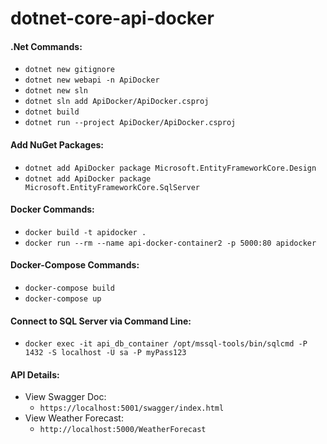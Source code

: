 # dotnet-core-api-docker

#### .Net Commands:
* `dotnet new gitignore`
* `dotnet new webapi -n ApiDocker`
* `dotnet new sln`
* `dotnet sln add ApiDocker/ApiDocker.csproj`
* `dotnet build`
* `dotnet run --project ApiDocker/ApiDocker.csproj`

#### Add NuGet Packages:
* `dotnet add ApiDocker package Microsoft.EntityFrameworkCore.Design`
* `dotnet add ApiDocker package Microsoft.EntityFrameworkCore.SqlServer`

#### Docker Commands:
* `docker build -t apidocker .`
* `docker run --rm --name api-docker-container2 -p 5000:80 apidocker`

#### Docker-Compose Commands:
* `docker-compose build`
* `docker-compose up`

#### Connect to SQL Server via Command Line:
* `docker exec -it api_db_container /opt/mssql-tools/bin/sqlcmd -P 1432 -S localhost -U sa -P myPass123`

#### API Details:
* View Swagger Doc:
  * `https://localhost:5001/swagger/index.html`
* View Weather Forecast:
  * `http://localhost:5000/WeatherForecast`
